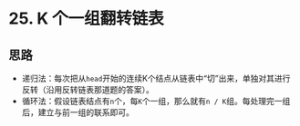 # 25. K 个一组翻转链表

## 思路

- 递归法：每次把从`head`开始的连续K个结点从链表中“切”出来，单独对其进行反转（沿用反转链表那道题的答案）。
- 循环法：假设链表结点有`n`个，每`K`个一组，那么就有`n / K`组。每处理完一组后，建立与前一组的联系即可。
